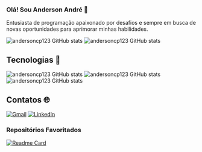 ### Olá! Sou Anderson André 👋

Entusiasta de programação apaixonado por desafios e sempre em busca de novas oportunidades para aprimorar minhas habilidades.

![andersoncp123 GitHub stats](https://github-readme-stats.vercel.app/api/top-langs/?username=andersoncp123&theme=transparent&border_color=407c85)
![andersoncp123 GitHub stats](https://github-readme-stats.vercel.app/api?username=andersoncp123&show_icons=true&theme=transparent&border_color=407c85&rank_icon=github&include_all_commits=true&locale=pt-br)


## Tecnologias 🚀
![andersoncp123 GitHub stats](https://img.shields.io/badge/Python-3776AB?style=for-the-badge&logo=python&logoColor=white)
![andersoncp123 GitHub stats](https://img.shields.io/badge/Java-ED8B00?style=for-the-badge&logo=openjdk&logoColor=white)
![andersoncp123 GitHub stats](https://img.shields.io/badge/C-00599C?style=for-the-badge&logo=c&logoColor=white)


## Contatos 🌐
[![Gmail](https://img.shields.io/badge/Gmail-D14836?style=for-the-badge&logo=gmail&logoColor=white)](mailto:andersoncp321@gmail.com)
[![LinkedIn](https://img.shields.io/badge/linkedin-%230077B5.svg?style=for-the-badge&logo=linkedin&logoColor=white)](https://www.linkedin.com/in/anderson-andr%C3%A9-aa7a43249/)


### Repositórios Favoritados
[![Readme Card](https://github-readme-stats.vercel.app/api/pin/?username=andersoncp123&repo=Beecrowd&border_color=407c85&theme=transparent)](https://github.com/andersoncp123/Beecrowd)
